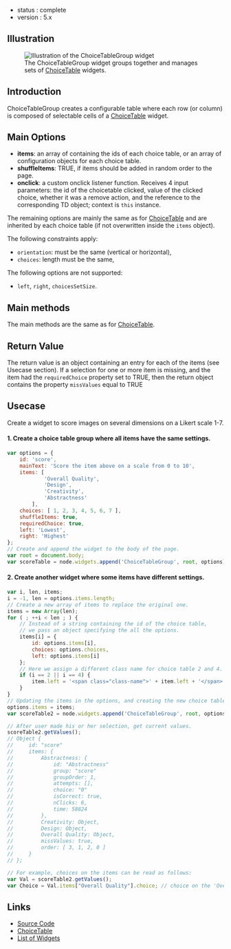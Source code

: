  - status : complete
 - version : 5.x

## Illustration

<figure> <img
  src="http://nodegame.org/images/wiki/v5/choice-table-group-widget.jpeg"
  alt="Illustration of the ChoiceTableGroup widget"> <br>
  <figcaption>The ChoiceTableGroup widget groups together and manages
  sets of <a
  href="https://github.com/nodeGame/nodegame/wiki/ChoiceTable-Widget-v5">ChoiceTable</a>
  widgets.</figcaption> </figure>

## Introduction

ChoiceTableGroup creates a configurable table where each row (or
column) is composed of selectable cells of a
[ChoiceTable](ChoiceTable-Widget-v5) widget.

## Main Options

- **items**: an array of containing the ids of each choice table, or an
array of configuration objects for each choice table.
- **shuffleItems**: TRUE, if items should be added in random order to
    the page.
- **onclick**: a custom onclick listener function. Receives 4 input
  parameters: the id of the choicetable clicked, value of the clicked
  choice, whether it was a remove action, and the reference to the
  corresponding TD object; context is `this` instance.

The remaining options are mainly the same as for
[ChoiceTable](ChoiceTable-Widget-v5) and are inherited by each choice
table (if not overwritten inside the `items` object).

The following constraints apply:

- `orientation`: must be the same (vertical or horizontal),
- `choices`: length must be the same,

The following options are not supported:

- `left`, `right`, `choicesSetSize`.

## Main methods

The main methods are the same as for
[ChoiceTable](ChoiceTable-Widget-v5).

## Return Value

The return value is an object containing an entry for each of the
items (see Usecase section). If a selection for one or more
item is missing, and the item had the `requiredChoice` property set to
TRUE, then the return object contains the property
`missValues` equal to TRUE

## Usecase

Create a widget to score images on several dimensions on a Likert scale 1-7.

#### 1. Create a choice table group where all items have the same settings.

```js
var options = {
    id: 'score',
    mainText: 'Score the item above on a scale from 0 to 10',
    items: [
            'Overall Quality',
            'Design',
            'Creativity',
            'Abstractness'
        ],
    choices: [ 1, 2, 3, 4, 5, 6, 7 ],
    shuffleItems: true,
    requiredChoice: true,
    left: 'Lowest',
    right: 'Highest'
};
// Create and append the widget to the body of the page.
var root = document.body;
var scoreTable = node.widgets.append('ChoiceTableGroup', root, options);
```
#### 2. Create another widget where some items have different settings.

```js
var i, len, items;
i = -1, len = options.items.length;
// Create a new array of items to replace the original one.
items = new Array(len);
for ( ; ++i < len ; ) {
    // Instead of a string containing the id of the choice table,
    // we pass an object specifying the all the options.
    items[i] = {
        id: options.items[i],
        choices: options.choices,
        left: options.items[i]
    };
    // Here we assign a different class name for choice table 2 and 4.
    if (i == 2 || i == 4) {
        item.left = '<span class="class-name">' + item.left + '</span>';
    }
}
// Updating the items in the options, and creating the new choice table group.
options.items = items;
var scoreTable2 = node.widgets.append('ChoiceTableGroup', root, options);

// After user made his or her selection, get current values.
scoreTable2.getValues();
// Object {
//     id: "score"
//     items: {
//         Abstractness: {
//             id: "Abstractness"
//             group: "score"
//             groupOrder: 1,
//             attempts: [],
//             choice: "0"            
//             isCorrect: true,
//             nClicks: 6,
//             time: 58824
//         },
//         Creativity: Object,
//         Design: Object,
//         Overall Quality: Object,
//         missValues: true,
//         order: [ 3, 1, 2, 0 ]
//     }
// };

// For example, choices on the items can be read as follows:
var Val = scoreTable2.getValues();
var Choice = Val.items["Overall Quality"].choice; // choice on the 'Overall quality' item
```

## Links

- [Source Code](https://github.com/nodeGame/nodegame-widgets/blob/master/widgets/ChoiceTableGroup.js)
- [ChoiceTable](ChoiceTable-Widget-v5)
- [List of Widgets](Widgets-v5)
